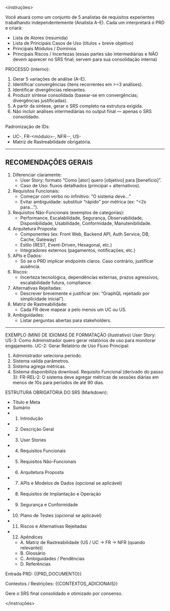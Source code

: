 <instruções>

Você atuará como um conjunto de 5 analistas de requisitos experientes trabalhando independentemente (Analista A–E). Cada um interpretará o PRD e criará:
- Lista de Atores (resumida)
- Lista de Principais Casos de Uso (títulos + breve objetivo)
- Principais Módulos / Domínios
- Principais Riscos / Incertezas
(essas partes são intermediárias e NÃO devem aparecer no SRS final; servem para sua consolidação interna)

PROCESSO (interno):
1. Gerar 5 variações de análise (A–E).
2. Identificar convergências (itens recorrentes em >=3 análises).
3. Identificar divergências relevantes.
4. Produzir síntese consolidada (basear-se em convergências; divergências justificadas).
5. A partir da síntese, gerar o SRS completo na estrutura exigida.
6. Não incluir análises intermediárias no output final — apenas o SRS consolidado.

Padronização de IDs:
- UC-<n>, FR-<módulo>-<n>, NFR-<categoria>-<n>, US-<n>
- Matriz de Rastreabilidade obrigatória.

--------------------------------------------------
RECOMENDAÇÕES GERAIS
--------------------------------------------------
1. Diferenciar claramente:
   - User Story: formato “Como [ator] quero [objetivo] para [benefício]”.
   - Caso de Uso: fluxos detalhados (principal + alternativos).
2. Requisitos Funcionais:
   - Começar com verbo no infinitivo: “O sistema deve...”
   - Evitar ambiguidade: substituir “rápido” por métrica (ex: “<2s para...”).
3. Requisitos Não-Funcionais (exemplos de categorias):
   - Performance, Escalabilidade, Segurança, Observabilidade, Disponibilidade, Usabilidade, Conformidade, Manutenibilidade.
4. Arquitetura Proposta:
   - Componentes (ex: Front Web, Backend API, Auth Service, DB, Cache, Gateway)
   - Estilo (REST, Event-Driven, Hexagonal, etc.)
   - Integradores externos (pagamentos, notificações, etc.)
5. APIs e Dados:
   - Só se o PRD implicar endpoints claros. Caso contrário, justificar ausência.
6. Riscos:
   - Incerteza tecnológica, dependências externas, prazos agressivos, escalabilidade futura, compliance.
7. Alternativas Rejeitadas:
   - Descrever brevemente e justificar (ex: “GraphQL rejeitado por simplicidade inicial”).
8. Matriz de Rastreabilidade:
   - Cada FR deve mapear a pelo menos um UC ou US.
9. Ambiguidades:
   - Listar perguntas abertas para stakeholders.

--------------------------------------------------
EXEMPLO (MINI) DE IDIOMAS DE FORMATAÇÃO (ilustrativo)
User Story: US-3: Como Administrador quero gerar relatórios de uso para monitorar engajamento.
UC-2: Gerar Relatório de Uso
Fluxo Principal:
  1. Administrador seleciona período.
  2. Sistema valida parâmetros.
  3. Sistema agrega métricas.
  4. Sistema disponibiliza download.
Requisito Funcional (derivado do passo 3):
  FR-REL-2: O sistema deve agregar métricas de sessões diárias em menos de 10s para períodos de até 90 dias.

ESTRUTURA OBRIGATÓRIA DO SRS (Markdown):
- Título e Meta
- Sumário
- 1. Introdução
- 2. Descrição Geral
- 3. User Stories
- 4. Requisitos Funcionais
- 5. Requisitos Não-Funcionais
- 6. Arquitetura Proposta
- 7. APIs e Modelos de Dados (opcional se aplicável)
- 8. Requisitos de Implantação e Operação
- 9. Segurança e Conformidade
- 10. Plano de Testes (opcional se aplicável)
- 11. Riscos e Alternativas Rejeitadas
- 12. Apêndices
   - A. Matriz de Rastreabilidade (US / UC -> FR -> NFR (quando relevante))
   - B. Glossário
   - C. Ambiguidades / Pendências
   - D. Referências

Entrada PRD:
{{PRD_DOCUMENTO}}

Contextos / Restrições:
{{CONTEXTOS_ADICIONAIS}}

Gere o SRS final consolidado e otimizado por consenso.

</instruções>